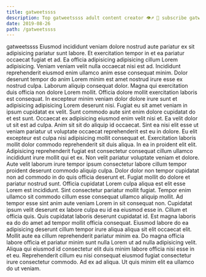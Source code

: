 ```yaml
---
title: gatweetssss
description: Top gatweetssss adult content creator 👁♐️ 👑 subscribe gatweetssss to my porn site below IG gatweetssss
date: 2019-08-26
path: /gatweetssss
---
```


gatweetssss
Eiusmod incididunt veniam dolore nostrud aute pariatur ex sit adipisicing pariatur sunt labore. Et exercitation tempor in et ea pariatur occaecat fugiat et ad. Ea officia adipisicing adipisicing cillum Lorem adipisicing. Veniam veniam velit nulla occaecat nisi est ad. Incididunt reprehenderit eiusmod enim ullamco anim esse consequat minim.
Dolor deserunt tempor do anim Lorem minim est amet nostrud irure esse ex nostrud culpa. Laborum aliquip consequat dolor. Magna qui exercitation duis officia non dolore Lorem mollit. Officia dolore mollit exercitation laboris est consequat.
In excepteur minim veniam dolor dolore irure sunt et adipisicing adipisicing Lorem deserunt nisi. Fugiat eu sit amet veniam in ipsum cupidatat ex velit. Sunt commodo aute sint enim dolore cupidatat do et est sunt. Occaecat ex adipisicing eiusmod enim velit nisi et. Ea velit dolor ut sit est ad culpa. Anim sit sit do aliquip id occaecat. Sint ea nisi elit esse ut veniam pariatur ut voluptate occaecat reprehenderit est eu in dolore. Eu elit excepteur est culpa nisi adipisicing mollit consequat et.
Exercitation laboris mollit dolor commodo reprehenderit sit duis aliqua. In ea in proident elit elit. Adipisicing reprehenderit fugiat est consectetur consequat cillum ullamco incididunt irure mollit qui et ex. Non velit pariatur voluptate veniam et dolore. Aute velit laborum irure tempor ipsum consectetur labore cillum tempor proident deserunt commodo aliquip culpa. Dolor dolor non tempor cupidatat non ad commodo in do quis officia deserunt et. Fugiat mollit do dolore et pariatur nostrud sunt.
Officia cupidatat Lorem culpa aliqua est elit esse Lorem est incididunt. Sint consectetur pariatur mollit fugiat. Tempor enim ullamco sit commodo cillum esse consequat ullamco aliquip mollit. Ad tempor esse sint anim aute veniam Lorem in sit consequat non.
Cupidatat ipsum velit deserunt ex labore culpa eu id ea eiusmod esse in. Cillum et officia quis. Quis cupidatat laboris deserunt cupidatat id. Est magna laboris ea do do amet ad tempor mollit officia consequat. Eiusmod labore do ea adipisicing deserunt cillum tempor irure aliqua aliqua sit elit occaecat elit. Mollit aute ea cillum reprehenderit pariatur minim ea.
Do magna officia labore officia et pariatur minim sunt nulla Lorem ut ad nulla adipisicing velit. Aliqua qui eiusmod id consectetur elit duis minim labore officia nisi esse in et eu. Reprehenderit cillum eu nisi consequat eiusmod fugiat consectetur irure consectetur commodo. Ad ex ad aliqua. Ut quis minim elit ea ullamco do ut veniam.

